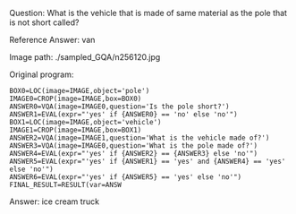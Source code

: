 Question: What is the vehicle that is made of same material as the pole that is not short called?

Reference Answer: van

Image path: ./sampled_GQA/n256120.jpg

Original program:

```
BOX0=LOC(image=IMAGE,object='pole')
IMAGE0=CROP(image=IMAGE,box=BOX0)
ANSWER0=VQA(image=IMAGE0,question='Is the pole short?')
ANSWER1=EVAL(expr="'yes' if {ANSWER0} == 'no' else 'no'")
BOX1=LOC(image=IMAGE,object='vehicle')
IMAGE1=CROP(image=IMAGE,box=BOX1)
ANSWER2=VQA(image=IMAGE1,question='What is the vehicle made of?')
ANSWER3=VQA(image=IMAGE0,question='What is the pole made of?')
ANSWER4=EVAL(expr="'yes' if {ANSWER2} == {ANSWER3} else 'no'")
ANSWER5=EVAL(expr="'yes' if {ANSWER1} == 'yes' and {ANSWER4} == 'yes' else 'no'")
ANSWER6=EVAL(expr="'yes' if {ANSWER5} == 'yes' else 'no'")
FINAL_RESULT=RESULT(var=ANSW
```
Answer: ice cream truck

